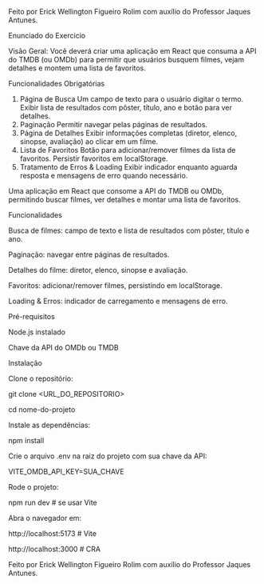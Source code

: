 Feito por Erick Wellington Figueiro Rolim com auxílio do Professor Jaques Antunes.

Enunciado do Exercicio

Visão Geral: Você deverá criar uma aplicação em React que consuma a API do TMDB (ou OMDb) para permitir que usuários busquem filmes, vejam detalhes e montem uma lista de favoritos.

Funcionalidades Obrigatórias

1. Página de Busca
Um campo de texto para o usuário digitar o termo.
Exibir lista de resultados com pôster, título, ano e botão para ver detalhes.
2. Paginação
Permitir navegar pelas páginas de resultados.
3. Página de Detalhes
Exibir informações completas (diretor, elenco, sinopse, avaliação) ao clicar em um filme.
4. Lista de Favoritos
Botão para adicionar/remover filmes da lista de favoritos.
Persistir favoritos em localStorage.
5. Tratamento de Erros & Loading
Exibir indicador enquanto aguarda resposta e mensagens de erro quando necessário.


Uma aplicação em React que consome a API do TMDB ou OMDb, permitindo buscar filmes, ver detalhes e montar uma lista de favoritos.

Funcionalidades

Busca de filmes: campo de texto e lista de resultados com pôster, título e ano.

Paginação: navegar entre páginas de resultados.

Detalhes do filme: diretor, elenco, sinopse e avaliação.

Favoritos: adicionar/remover filmes, persistindo em localStorage.

Loading & Erros: indicador de carregamento e mensagens de erro.


Pré-requisitos

Node.js instalado

Chave da API do OMDb ou TMDB

Instalação

Clone o repositório:

git clone <URL_DO_REPOSITORIO>

cd nome-do-projeto

Instale as dependências:

npm install

Crie o arquivo .env na raiz do projeto com sua chave da API:

VITE_OMDB_API_KEY=SUA_CHAVE

Rode o projeto:

npm run dev   # se usar Vite

Abra o navegador em:

http://localhost:5173  # Vite

http://localhost:3000  # CRA


Feito por Erick Wellington Figueiro Rolim com auxílio do Professor Jaques Antunes.
